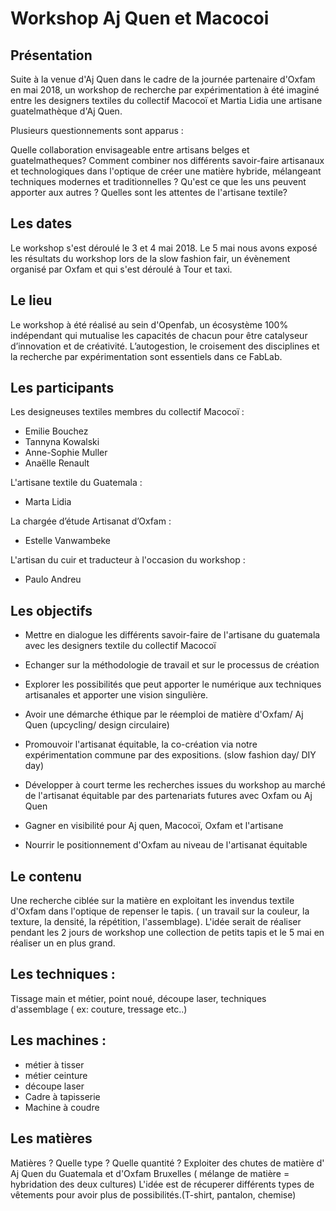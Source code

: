 # Workshop Aj Quen et Macocoi


## Présentation

Suite à la venue d'Aj Quen dans le cadre de la journée partenaire d'Oxfam en mai 2018, un workshop de recherche par expérimentation à été imaginé entre les designers textiles du collectif Macocoï et Martia Lidia une artisane guatelmathèque d'Aj Quen.

Plusieurs questionnements sont apparus :

Quelle collaboration envisageable entre artisans belges et guatelmatheques?
Comment combiner nos différents savoir-faire artisanaux et technologiques dans l'optique de créer une matière hybride, mélangeant techniques modernes et traditionnelles ?
Qu'est ce que les uns peuvent apporter aux autres ?
Quelles sont les attentes de l'artisane textile?

## Les dates

Le workshop s'est déroulé le 3 et 4 mai 2018.
Le 5 mai nous avons exposé les résultats du workshop lors de la slow fashion fair, un évènement organisé par Oxfam et qui s'est déroulé à Tour et taxi.

## Le lieu

Le workshop à été réalisé au sein d'Openfab, un écosystème 100% indépendant qui mutualise les capacités de chacun pour être catalyseur d’innovation et de créativité. L’autogestion, le croisement des disciplines et la recherche par expérimentation sont essentiels dans ce FabLab.


## Les participants

Les designeuses textiles membres du collectif Macocoï :
- Emilie Bouchez
- Tannyna Kowalski
- Anne-Sophie Muller
- Anaëlle Renault

L'artisane textile du Guatemala :
- Marta Lidia

La chargée d’étude Artisanat d’Oxfam :
- Estelle Vanwambeke

L'artisan du cuir et traducteur à l'occasion du workshop :
- Paulo Andreu


## Les objectifs

* Mettre en dialogue les différents savoir-faire de l'artisane du guatemala avec les designers textile du collectif Macocoï 

* Echanger sur la méthodologie de travail et sur le processus de création 

* Explorer les possibilités que peut apporter le numérique aux techniques artisanales et apporter une vision singulière.

* Avoir une démarche éthique par le réemploi de matière d'Oxfam/ Aj Quen (upcycling/ design circulaire)

* Promouvoir l'artisanat équitable, la co-création via notre expérimentation commune par des expositions. (slow fashion day/ DIY day)

* Développer à court terme les recherches issues du workshop au marché de l'artisanat équitable par des partenariats futures avec Oxfam ou Aj Quen

* Gagner en visibilité pour Aj quen, Macocoï, Oxfam et l'artisane 

* Nourrir le positionnement d'Oxfam au niveau de l'artisanat équitable 


## Le contenu

Une recherche ciblée sur la matière en exploitant les invendus textile d'Oxfam dans l'optique de repenser le tapis. 
( un travail sur la couleur, la texture, la densité, la répétition, l'assemblage). L'idée serait de réaliser pendant les 2 jours de workshop une collection de petits tapis et le 5 mai en réaliser un en plus grand.


## Les techniques :

Tissage main et métier, point noué, découpe laser, techniques d'assemblage ( ex: couture, tressage etc..)

## Les machines :

- métier à tisser
- métier ceinture
- découpe laser
- Cadre à tapisserie 
- Machine à coudre

## Les matières

Matières ? Quelle type ? Quelle quantité ?
Exploiter des chutes de matière d' Aj Quen du Guatemala et d'Oxfam Bruxelles ( mélange de matière = hybridation des deux cultures) L'idée est de récuperer différents types de vêtements pour avoir plus de possibilités.(T-shirt, pantalon, chemise)



